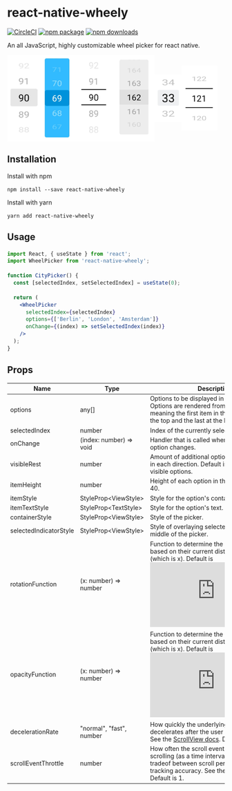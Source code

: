 # react-native-wheely

[![CircleCI](https://circleci.com/gh/erksch/react-native-wheely.svg?style=svg)](https://circleci.com/gh/erksch/react-native-wheely)
[![npm package](https://badge.fury.io/js/react-native-wheely.svg)](https://www.npmjs.com/package/react-native-wheely)
[![npm downloads](https://img.shields.io/npm/dm/react-native-wheely.svg)](https://www.npmjs.com/package/react-native-wheely)

An all JavaScript, highly customizable wheel picker for react native.

<img src="./screenshots/design_5_gray.jpg" align="center"  alt="drawing" height="200"/><img src="./screenshots/design_5_blue.jpg" align="center" alt="drawing" height="200"/><img src="./screenshots/design_5_plane.jpg" align="center"  alt="drawing" height="200" /><img src="./screenshots/design_5_gray_box.jpg" align="center" alt="drawing" height="200" /><img src="./screenshots/design_3_gray.jpg" align="center" alt="drawing" height="110" /><img src="./screenshots/design_3_plane.jpg" align="center" alt="drawing" height="150" />

## Installation

Install with npm

```
npm install --save react-native-wheely
```

Install with yarn

```
yarn add react-native-wheely
```

## Usage

```jsx
import React, { useState } from 'react';
import WheelPicker from 'react-native-wheely';

function CityPicker() {
  const [selectedIndex, setSelectedIndex] = useState(0);

  return (
    <WheelPicker
      selectedIndex={selectedIndex}
      options={['Berlin', 'London', 'Amsterdam']}
      onChange={(index) => setSelectedIndex(index)}
    />
  );
}
```

## Props

| Name                   | Type                     | Description                                                                                                                                                                                                                                                                       |
| ---------------------- | ------------------------ | --------------------------------------------------------------------------------------------------------------------------------------------------------------------------------------------------------------------------------------------------------------------------------- |
| options                | any[]                    | Options to be displayed in the wheel picker. Options are rendered from top to bottom, meaning the first item in the options will be at the top and the last at the bottom.                                                                                                        |
| selectedIndex          | number                   | Index of the currently selected option.                                                                                                                                                                                                                                           |
| onChange               | (index: number) => void  | Handler that is called when the selected option changes.                                                                                                                                                                                                                          |
| visibleRest            | number                   | Amount of additional options that are visible in each direction. Default is 2, resulting in 5 visible options.                                                                                                                                                                    |
| itemHeight             | number                   | Height of each option in the picker. Default is 40.                                                                                                                                                                                                                               |
| itemStyle              | StyleProp\<ViewStyle\>   | Style for the option's container.                                                                                                                                                                                                                                                 |
| itemTextStyle          | StyleProp\<TextStyle\>   | Style for the option's text.                                                                                                                                                                                                                                                      |
| containerStyle         | StyleProp\<ViewStyle\>   | Style of the picker.                                                                                                                                                                                                                                                              |
| selectedIndicatorStyle | StyleProp\<ViewStyle\>   | Style of overlaying selected-indicator in the middle of the picker.                                                                                                                                                                                                               |
| rotationFunction       | (x: number) => number    | Function to determine the x rotation of items based on their current distance to the center (which is x). Default is ![rotation equation](https://latex.codecogs.com/gif.latex?%5Csmall%20f%28x%29%20%3D%201%20-%20%5Cleft%20%28%201%5Cover2%20%5Cright%20%29%20%5E%7Bx%7D)       |
| opacityFunction        | (x: number) => number    | Function to determine the opacity of items based on their current distance to the center (which is x). Default is ![opacity equation](https://latex.codecogs.com/gif.latex?%5Csmall%20f%28x%29%20%3D%20%5Cleft%20%28%201%5Cover3%20%5Cright%20%29%20%5E%7Bx%7D)                   |
| decelerationRate       | "normal", "fast", number | How quickly the underlying scroll view decelerates after the user lifts their finger. See the [ScrollView docs](https://facebook.github.io/react-native/docs/scrollview.html#decelerationrate). Default is "fast".                                                                |
| scrollEventThrottle    | number                   | How often the scroll event will be fired while scrolling (as a time interval in ms). Impacts tradeof between scroll performance and tracking accuracy. See the [ScrollView docs](https://facebook.github.io/react-native/docs/scrollview.html#scrolleventthrottle). Default is 1. |
